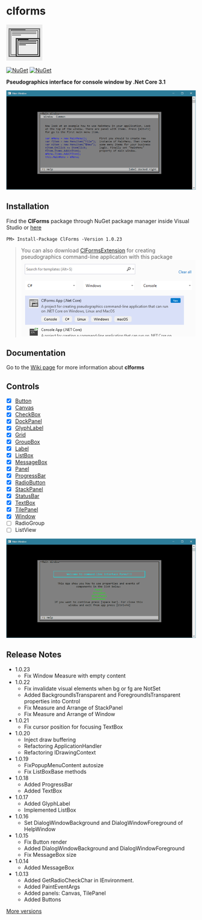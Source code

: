 # clforms

![logo](https://github.com/Ahatornn/clforms/blob/master/Images/favico.jpg)

[![NuGet](https://img.shields.io/nuget/dt/ClForms.svg)](https://www.nuget.org/packages/ClForms)
[![NuGet](https://img.shields.io/nuget/v/ClForms.svg)](https://www.nuget.org/packages/ClForms)

**Pseudographics interface for console window by .Net Core 3.1**

<img src="Images/windowExample.gif" />

## Installation

Find the **ClForms** package through NuGet package manager inside Visual Studio or [here](https://www.nuget.org/packages/ClForms/)
```
PM> Install-Package ClForms -Version 1.0.23
```

> You can also download [ClFormsExtension](https://marketplace.visualstudio.com/items?itemName=KonoplevAnatolii.clforms) for creating pseudographics command-line application with this package
> <img src="Images/clforms-extension.png" />

## Documentation
Go to the [Wiki page](https://github.com/Ahatornn/clforms/wiki) for more information about **clforms**

## Controls
- [x] [Button](https://github.com/Ahatornn/clforms/wiki/Button)
- [x] [Canvas](https://github.com/Ahatornn/clforms/wiki/Canvas)
- [x] [CheckBox](https://github.com/Ahatornn/clforms/wiki/CheckBox)
- [x] [DockPanel](https://github.com/Ahatornn/clforms/wiki/DockPanel)
- [x] [GlyphLabel](https://github.com/Ahatornn/clforms/wiki/GlyphLabel)
- [x] [Grid](https://github.com/Ahatornn/clforms/wiki/Grid)
- [x] [GroupBox](https://github.com/Ahatornn/clforms/wiki/GroupBox)
- [x] [Label](https://github.com/Ahatornn/clforms/wiki/Label)
- [x] [ListBox](https://github.com/Ahatornn/clforms/wiki/ListBox)
- [x] [MessageBox](https://github.com/Ahatornn/clforms/wiki/MessageBox)
- [x] [Panel](https://github.com/Ahatornn/clforms/wiki/Panel)
- [x] [ProgressBar](https://github.com/Ahatornn/clforms/wiki/ProgressBar)
- [x] [RadioButton](https://github.com/Ahatornn/clforms/wiki/RadioButton)
- [x] [StackPanel](https://github.com/Ahatornn/clforms/wiki/StackPanel)
- [x] [StatusBar](https://github.com/Ahatornn/clforms/wiki/StatusBar)
- [x] [TextBox](https://github.com/Ahatornn/clforms/wiki/TextBox)
- [x] [TilePanel](https://github.com/Ahatornn/clforms/wiki/TilePanel)
- [x] [Window](https://github.com/Ahatornn/clforms/wiki/Window)
- [ ] RadioGroup
- [ ] ListView
<img src="Images/panelExample.gif" />

## Release Notes
* 1.0.23
    * Fix Window Measure with empty content
* 1.0.22
    * Fix invalidate visual elements when bg or fg are NotSet
    * Added BackgroundIsTransparent and ForegroundIsTransparent properties into Control
    * Fix Measure and Arrange of StackPanel
    * Fix Measure and Arrange of Window
* 1.0.21
    * Fix cursor position for focusing TextBox
* 1.0.20
    * Inject draw buffering
    * Refactoring ApplicationHandler
    * Refactoring IDrawingContext
* 1.0.19
    * FixPopupMenuContent autosize
    * Fix ListBoxBase methods
* 1.0.18
    * Added ProgressBar
    * Added TextBox
* 1.0.17
    * Added GlyphLabel
    * Implemented ListBox
* 1.0.16
    * Set DialogWindowBackground and DialogWindowForeground of HelpWindow
* 1.0.15
    * Fix Button render
    * Added DialogWindowBackground and DialogWindowForeground
    * Fix MessageBox size
* 1.0.14
    * Added MessageBox
* 1.0.13
    * Added GetRadioCheckChar in IEnvironment. 
    * Added PaintEventArgs
    * Added panels: Canvas, TilePanel
    * Added Buttons  

[More versions](https://www.nuget.org/packages/ClForms/)
